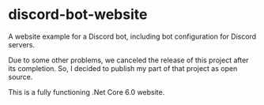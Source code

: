 # discord-bot-website
A website example for a Discord bot, including bot configuration for Discord servers. <br>

Due to some other problems, we canceled the release of this project after its completion. So, I decided to publish my part of that project as open source.

This is a fully functioning .Net Core 6.0 website.
